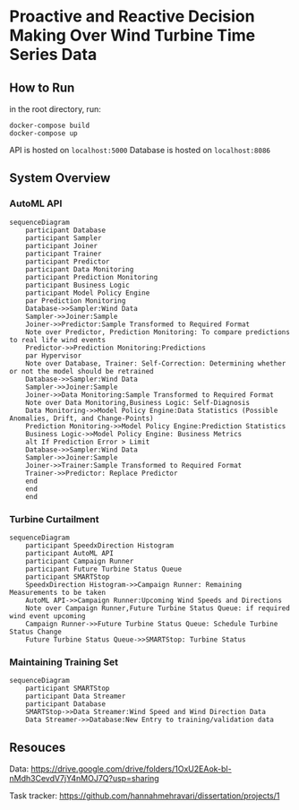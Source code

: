 # Proactive and Reactive Decision Making Over Wind Turbine Time Series Data

## How to Run
in the root directory, run:
```
docker-compose build
docker-compose up
```

API is hosted on `localhost:5000`
Database is hosted on `localhost:8086`


## System Overview

### AutoML API
```mermaid
sequenceDiagram
    participant Database
    participant Sampler
    participant Joiner
    participant Trainer
    participant Predictor
    participant Data Monitoring
    participant Prediction Monitoring
    participant Business Logic
    participant Model Policy Engine
    par Prediction Monitoring
    Database->>Sampler:Wind Data
    Sampler->>Joiner:Sample 
    Joiner->>Predictor:Sample Transformed to Required Format
    Note over Predictor, Prediction Monitoring: To compare predictions to real life wind events
    Predictor->>Prediction Monitoring:Predictions
    par Hypervisor
    Note over Database, Trainer: Self-Correction: Determining whether or not the model should be retrained
    Database->>Sampler:Wind Data
    Sampler->>Joiner:Sample 
    Joiner->>Data Monitoring:Sample Transformed to Required Format
    Note over Data Monitoring,Business Logic: Self-Diagnosis
    Data Monitoring->>Model Policy Engine:Data Statistics (Possible Anomalies, Drift, and Change-Points)
    Prediction Monitoring->>Model Policy Engine:Prediction Statistics   
    Business Logic->>Model Policy Engine: Business Metrics
    alt If Prediction Error > Limit
    Database->>Sampler:Wind Data
    Sampler->>Joiner:Sample 
    Joiner->>Trainer:Sample Transformed to Required Format
    Trainer->>Predictor: Replace Predictor
    end
    end
    end
```

### Turbine Curtailment
```mermaid
sequenceDiagram
    participant SpeedxDirection Histogram
    participant AutoML API
    participant Campaign Runner
    participant Future Turbine Status Queue
    participant SMARTStop
    SpeedxDirection Histogram->>Campaign Runner: Remaining Measurements to be taken
    AutoML API->>Campaign Runner:Upcoming Wind Speeds and Directions
    Note over Campaign Runner,Future Turbine Status Queue: if required wind event upcoming
    Campaign Runner->>Future Turbine Status Queue: Schedule Turbine Status Change 
    Future Turbine Status Queue->>SMARTStop: Turbine Status

```

### Maintaining Training Set
```mermaid
sequenceDiagram
    participant SMARTStop
    participant Data Streamer
    participant Database
    SMARTStop->>Data Streamer:Wind Speed and Wind Direction Data
    Data Streamer->>Database:New Entry to training/validation data
```

## Resouces
Data: https://drive.google.com/drive/folders/1OxU2EAok-bl-nMdh3CevdV7jY4nMOJ7Q?usp=sharing

Task tracker: https://github.com/hannahmehravari/dissertation/projects/1
